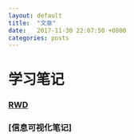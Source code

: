 ```yaml
---
layout: default
title:  "文章"
date:   2017-11-30 22:07:50 +0800
categories: posts  
---
```


# 学习笔记
### [RWD](https://jamieyin.github.io/posts/rwd/web%E5%AD%A6%E4%B9%A0%E7%AC%94%E8%AE%B0/)
### [信息可视化笔记]